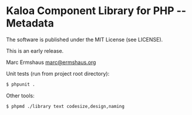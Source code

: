# Kaloa Component Library for PHP -- Metadata

The software is published under the MIT License (see LICENSE).

This is an early release.

Marc Ermshaus <marc@ermshaus.org>


Unit tests (run from project root directory):

~~~ bash
$ phpunit .
~~~

Other tools:

~~~
$ phpmd ./library text codesize,design,naming
~~~
